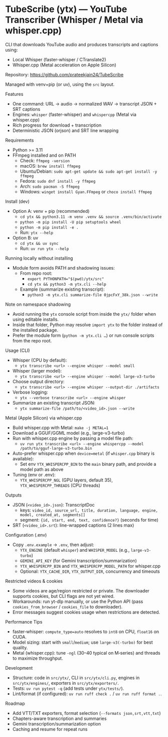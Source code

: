 TubeScribe (ytx) — YouTube Transcriber (Whisper / Metal via whisper.cpp)
=======================================================================

CLI that downloads YouTube audio and produces transcripts and captions using:
- Local Whisper (faster-whisper / CTranslate2)
- Whisper.cpp (Metal acceleration on Apple Silicon)

Repository: https://github.com/prateekjain24/TubeScribe

Managed with venv+pip (or uv), using the `src` layout.

Features
- One command: URL → audio → normalized WAV → transcript JSON + SRT captions
- Engines: `whisper` (faster-whisper) and `whispercpp` (Metal via whisper.cpp)
- Rich progress for download + transcription
- Deterministic JSON (orjson) and SRT line wrapping

Requirements
- Python >= 3.11
- FFmpeg installed and on PATH
  - Check: `ffmpeg -version`
  - macOS: `brew install ffmpeg`
  - Ubuntu/Debian: `sudo apt-get update && sudo apt-get install -y ffmpeg`
  - Fedora: `sudo dnf install -y ffmpeg`
  - Arch: `sudo pacman -S ffmpeg`
  - Windows: `winget install Gyan.FFmpeg` or `choco install ffmpeg`

Install (dev)
- Option A: venv + pip (recommended)
  - `cd ytx && python3.11 -m venv .venv && source .venv/bin/activate`
  - `python -m pip install -U pip setuptools wheel`
  - `python -m pip install -e .`
  - Run: `ytx --help`
- Option B: uv
  - `cd ytx && uv sync`
  - Run: `uv run ytx --help`

Running locally without installing
- Module form avoids PATH and shadowing issues:
  - From repo root:
    - `export PYTHONPATH="$(pwd)/ytx/src"`
    - `cd ytx && python3 -m ytx.cli --help`
  - Example (summarize existing transcript):
    - `python3 -m ytx.cli summarize-file 0jpcFxY_38k.json --write`

Note on namespace shadowing
- Avoid running the `ytx` console script from inside the `ytx/` folder when using editable installs.
- Inside that folder, Python may resolve `import ytx` to the folder instead of the installed package.
- Prefer the module form (`python -m ytx.cli …`) or run console scripts from the repo root.

Usage (CLI)
- Whisper (CPU by default):
  - `ytx transcribe <url> --engine whisper --model small`
- Whisper (larger model):
  - `ytx transcribe <url> --engine whisper --model large-v3-turbo`
- Choose output directory:
  - `ytx transcribe <url> --engine whisper --output-dir ./artifacts`
- Verbose logging:
  - `ytx --verbose transcribe <url> --engine whisper`
- Summarize an existing transcript JSON:
  - `ytx summarize-file /path/to/<video_id>.json --write`

Metal (Apple Silicon) via whisper.cpp
- Build whisper.cpp with Metal: `make -j METAL=1`
- Download a GGUF/GGML model (e.g., large-v3-turbo)
- Run with whisper.cpp engine by passing a model file path:
  - `uv run ytx transcribe <url> --engine whispercpp --model /path/to/gguf-large-v3-turbo.bin`
- Auto-prefer whisper.cpp when `device=metal` (if `whisper.cpp` binary is available):
  - Set env `YTX_WHISPERCPP_BIN` to the `main` binary path, and provide a model path as above
- Tuning (env or .env):
  - `YTX_WHISPERCPP_NGL` (GPU layers, default 35), `YTX_WHISPERCPP_THREADS` (CPU threads)

Outputs
- JSON (`<video_id>.json`): TranscriptDoc
  - keys: `video_id, source_url, title, duration, language, engine, model, created_at, segments[]`
  - segment: `{id, start, end, text, confidence?}` (seconds for time)
- SRT (`<video_id>.srt`): line-wrapped captions (2 lines max)

Configuration (.env)
- Copy `.env.example` → `.env`, then adjust:
  - `YTX_ENGINE` (default `whisper`) and `WHISPER_MODEL` (e.g., `large-v3-turbo`)
  - `GEMINI_API_KEY` (for Gemini transcription/summarization)
  - `YTX_WHISPERCPP_BIN` and `YTX_WHISPERCPP_MODEL_PATH` for whisper.cpp
  - Optional: `YTX_CACHE_DIR`, `YTX_OUTPUT_DIR`, concurrency and timeouts

Restricted videos & cookies
- Some videos are age/region restricted or private. The downloader supports cookies, but CLI flags are not yet wired.
- Workarounds: run yt-dlp manually, or use the Python API (pass `cookies_from_browser` / `cookies_file` to downloader).
- Error messages suggest cookies usage when restrictions are detected.

Performance Tips
- faster‑whisper: `compute_type=auto` resolves to `int8` on CPU, `float16` on CUDA.
- Model sizing: start with `small`/`medium`; use `large-v3(-turbo)` for best quality.
- Metal (whisper.cpp): tune `-ngl` (30–40 typical on M‑series) and threads to maximize throughput.

Development
- Structure: code in `src/ytx/`, CLI in `src/ytx/cli.py`, engines in `src/ytx/engines/`, exporters in `src/ytx/exporters/`.
- Tests: `uv run pytest -q` (add tests under `ytx/tests/`).
- Lint/format (if configured): `uv run ruff check .` / `uv run ruff format .`.

Roadmap
- Add VTT/TXT exporters, format selection (`--formats json,srt,vtt,txt`)
- Chapters-aware transcription and summaries
- Gemini transcription/summarization option
- Caching and resume for repeat runs
